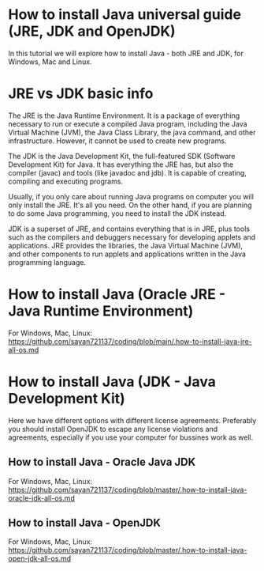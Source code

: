 # How to install Java universal guide (JRE, JDK and OpenJDK)
In this tutorial we will explore how to install Java - both JRE and JDK, for Windows, Mac and Linux.

# JRE vs JDK basic info

The JRE is the Java Runtime Environment. It is a package of everything necessary to run or execute a compiled Java program, including the Java Virtual Machine (JVM), the Java Class Library, the java command, and other infrastructure. However, it cannot be used to create new programs.

The JDK is the Java Development Kit, the full-featured SDK (Software Development Kit) for Java. It has everything the JRE has, but also the compiler (javac) and tools (like javadoc and jdb). It is capable of creating, compiling and executing programs.

Usually, if you only care about running Java programs on computer you will only install the JRE. It's all you need. On the other hand, if you are planning to do some Java programming, you need to install the JDK instead. 

JDK is a superset of JRE, and contains everything that is in JRE, plus tools such as the compilers and debuggers necessary for developing applets and applications. JRE provides the libraries, the Java Virtual Machine (JVM), and other components to run applets and applications written in the Java programming language.

# How to install Java (Oracle JRE - Java Runtime Environment)
 For Windows, Mac, Linux:
 https://github.com/sayan721137/coding/blob/main/.how-to-install-java-jre-all-os.md
# How to install Java (JDK - Java Development Kit)
Here we have different options with different license agreements. Preferably you should install OpenJDK to escape any license violations and agreements, especially if you use your computer for bussines work as well.

## How to install Java - Oracle Java JDK
  For Windows, Mac, Linux:
  https://github.com/sayan721137/coding/blob/master/.how-to-install-java-oracle-jdk-all-os.md
  
## How to install Java - OpenJDK
  For Windows, Mac, Linux:
  https://github.com/sayan721137/coding/blob/master/.how-to-install-java-open-jdk-all-os.md
